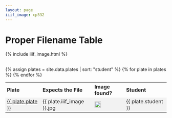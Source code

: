 ```yaml
---
layout: page
iiif_image: cp332
---
```



<style>
  td{padding-left:5px;}
  table{width:100% !important;border-collapse:collapse;}
  tr:nth-child(even){background-color: #f2f2f2}
</style>

<h1>Proper Filename Table</h1>


{% include iiif_image.html %}
<br><br>
<table>
  <tr>
    <td><b>Plate</b></td>
    <td><b>Expects the File</b></td>
    <td><b>Image found?</b></td>
    <td><b>Student</b></td>
  </tr>
  {% assign plates = site.data.plates | sort: "student" %}
  {% for plate in plates %}
  <tr>
    <td>
      <a href="{{ site.baseurl }}/plates/{{ plate.plate }}">{{ plate.plate }}<br></a>
    </td>
    <td>
      {{ plate.iiif_image }}.jpg
    </td>
    <td>
      <a href="{{ site.baseurl }}/plates/{{ plate.plate }}">
        <img src="{{ site.baseurl }}/tiles/images/{{ plate.iiif_image }}-1/full/full/0/default.jpg" width="20"/>
      </a>
    </td>
    <td>
      {{ plate.student }}
    </td>
  </tr>
  {% endfor %}  
</table>

